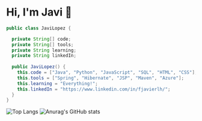 
# Hi, I'm Javi 👋
```java
public class JaviLopez {

  private String[] code;
  private String[] tools;
  private String learning;
  private String linkedIn;
  
  public JaviLopez() {
    this.code = ["Java", "Python", "JavaScript", "SQL", "HTML", "CSS"];
    this.tools = ["Spring", "Hibernate", "JSP", "Maven", "Azure"];
    this.learning = "Everything!";
    this.linkedIn = "https://www.linkedin.com/in/fjavierlh/";
  }
}
```
![Top Langs](https://github-readme-stats.vercel.app/api/top-langs/?username=fjavierlh&layout=compact&theme=dark) ![Anurag's GitHub stats](https://github-readme-stats.vercel.app/api?username=fjavierlh&show_icons=true&theme=dark)

